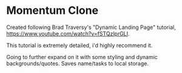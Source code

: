 # Momentum Clone

Created following Brad Traversy's "Dynamic Landing Page" tutorial, https://www.youtube.com/watch?v=fSTQzlprGLI.

This tutorial is extremely detailed, i'd highly recommend it.

Going to further expand on it with some styling and dynamic backgrounds/quotes. Saves name/tasks to local storage.
